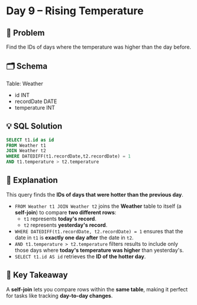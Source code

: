 # Day 9 – Rising Temperature

## 📖 Problem
Find the IDs of days where the temperature was higher than the day before.

## 🗂️ Schema
Table: Weather  
- id INT  
- recordDate DATE  
- temperature INT  

## 💡 SQL Solution
```sql
SELECT t1.id as id
FROM Weather t1
JOIN Weather t2
WHERE DATEDIFF(t1.recordDate,t2.recordDate) = 1
AND t1.temperature > t2.temperature
```

## 🧠 Explanation
This query finds the **IDs of days that were hotter than the previous day**.  
- `FROM Weather t1 JOIN Weather t2` joins the **Weather** table to itself (a **self-join**) to compare **two different rows**:  
  - `t1` represents **today's record**.  
  - `t2` represents **yesterday's record**.  
- `WHERE DATEDIFF(t1.recordDate, t2.recordDate) = 1` ensures that the date in `t1` is **exactly one day after** the date in `t2`.  
- `AND t1.temperature > t2.temperature` filters results to include only those days where **today's temperature was higher** than yesterday's.  
- `SELECT t1.id AS id` retrieves the **ID of the hotter day**.  

## 🔑 Key Takeaway
A **self-join** lets you compare rows within the **same table**, making it perfect for tasks like tracking **day-to-day changes**.

